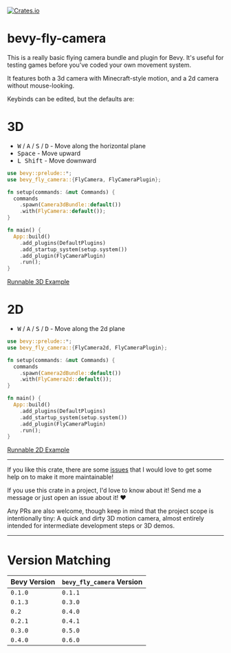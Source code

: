 [![Crates.io](https://img.shields.io/crates/v/bevy_fly_camera)](https://crates.io/crates/bevy_fly_camera)

# bevy-fly-camera

This is a really basic flying camera bundle and plugin for Bevy. It's useful for testing games before you've coded your own movement system.

It features both a 3d camera with Minecraft-style motion, and a 2d camera without mouse-looking.

Keybinds can be edited, but the defaults are:

# 3D

- <kbd>W</kbd> / <kbd>A</kbd> / <kbd>S</kbd> / <kbd>D</kbd> - Move along the horizontal plane
- <kbd>Space</kbd> - Move upward
- <kbd>L Shift</kbd> - Move downward

```rust
use bevy::prelude::*;
use bevy_fly_camera::{FlyCamera, FlyCameraPlugin};

fn setup(commands: &mut Commands) {
  commands
    .spawn(Camera3dBundle::default())
    .with(FlyCamera::default());
}

fn main() {
  App::build()
    .add_plugins(DefaultPlugins)
    .add_startup_system(setup.system())
    .add_plugin(FlyCameraPlugin)
    .run();
}
```

[Runnable 3D Example](examples/basic.rs)

# 2D

- <kbd>W</kbd> / <kbd>A</kbd> / <kbd>S</kbd> / <kbd>D</kbd> - Move along the 2d plane

```rust
use bevy::prelude::*;
use bevy_fly_camera::{FlyCamera2d, FlyCameraPlugin};

fn setup(commands: &mut Commands) {
  commands
    .spawn(Camera2dBundle::default())
    .with(FlyCamera2d::default());
}

fn main() {
  App::build()
    .add_plugins(DefaultPlugins)
    .add_startup_system(setup.system())
    .add_plugin(FlyCameraPlugin)
    .run();
}
```

[Runnable 2D Example](examples/2d.rs)

---

If you like this crate, there are some [issues](https://github.com/mcpar-land/bevy_fly_camera/issues/7) that I would love to get some help on to make it more maintainable!

If you use this crate in a project, I'd love to know about it! Send me a message or just open an issue about it! ♥

Any PRs are also welcome, though keep in mind that the project scope is intentionally tiny: A quick and dirty 3D motion camera, almost entirely intended for intermediate development steps or 3D demos.

---

# Version Matching

| Bevy Version | `bevy_fly_camera` Version |
| ------------ | ------------------------- |
| `0.1.0`      | `0.1.1`                   |
| `0.1.3`      | `0.3.0`                   |
| `0.2`        | `0.4.0`                   |
| `0.2.1`      | `0.4.1`                   |
| `0.3.0`      | `0.5.0`                   |
| `0.4.0`      | `0.6.0`                   |
